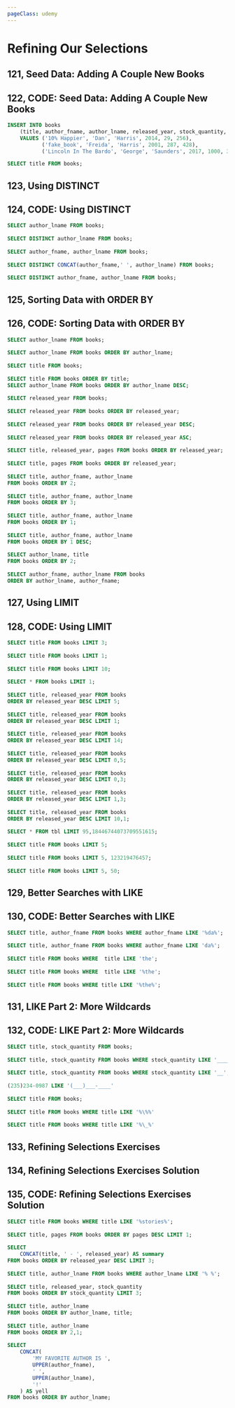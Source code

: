 ```yaml
---
pageClass: udemy
---
```


# Refining Our Selections

## 121, Seed Data: Adding A Couple New Books

## 122, CODE: Seed Data: Adding A Couple New Books

```sql
INSERT INTO books
    (title, author_fname, author_lname, released_year, stock_quantity, pages)
    VALUES ('10% Happier', 'Dan', 'Harris', 2014, 29, 256), 
           ('fake_book', 'Freida', 'Harris', 2001, 287, 428),
           ('Lincoln In The Bardo', 'George', 'Saunders', 2017, 1000, 367);

SELECT title FROM books;
```

## 123, Using DISTINCT

## 124, CODE: Using DISTINCT

```sql
SELECT author_lname FROM books;
 
SELECT DISTINCT author_lname FROM books;
 
SELECT author_fname, author_lname FROM books;
 
SELECT DISTINCT CONCAT(author_fname,' ', author_lname) FROM books;
 
SELECT DISTINCT author_fname, author_lname FROM books;
```

## 125, Sorting Data with ORDER BY

## 126, CODE: Sorting Data with ORDER BY

```sql
SELECT author_lname FROM books;
 
SELECT author_lname FROM books ORDER BY author_lname;
 
SELECT title FROM books;
 
SELECT title FROM books ORDER BY title;
SELECT author_lname FROM books ORDER BY author_lname DESC;
 
SELECT released_year FROM books;
 
SELECT released_year FROM books ORDER BY released_year;
 
SELECT released_year FROM books ORDER BY released_year DESC;
 
SELECT released_year FROM books ORDER BY released_year ASC;
 
SELECT title, released_year, pages FROM books ORDER BY released_year;
 
SELECT title, pages FROM books ORDER BY released_year;
 
SELECT title, author_fname, author_lname 
FROM books ORDER BY 2;
 
SELECT title, author_fname, author_lname 
FROM books ORDER BY 3;
 
SELECT title, author_fname, author_lname 
FROM books ORDER BY 1;
 
SELECT title, author_fname, author_lname 
FROM books ORDER BY 1 DESC;
 
SELECT author_lname, title
FROM books ORDER BY 2;
 
SELECT author_fname, author_lname FROM books 
ORDER BY author_lname, author_fname;
```

## 127, Using LIMIT

## 128, CODE: Using LIMIT

```sql
SELECT title FROM books LIMIT 3;
 
SELECT title FROM books LIMIT 1;
 
SELECT title FROM books LIMIT 10;
 
SELECT * FROM books LIMIT 1;
 
SELECT title, released_year FROM books 
ORDER BY released_year DESC LIMIT 5;
 
SELECT title, released_year FROM books 
ORDER BY released_year DESC LIMIT 1;
 
SELECT title, released_year FROM books 
ORDER BY released_year DESC LIMIT 14;
 
SELECT title, released_year FROM books 
ORDER BY released_year DESC LIMIT 0,5;
 
SELECT title, released_year FROM books 
ORDER BY released_year DESC LIMIT 0,3;
 
SELECT title, released_year FROM books 
ORDER BY released_year DESC LIMIT 1,3;
 
SELECT title, released_year FROM books 
ORDER BY released_year DESC LIMIT 10,1;
 
SELECT * FROM tbl LIMIT 95,18446744073709551615;
 
SELECT title FROM books LIMIT 5;
 
SELECT title FROM books LIMIT 5, 123219476457;
 
SELECT title FROM books LIMIT 5, 50;
```

## 129, Better Searches with LIKE

## 130, CODE: Better Searches with LIKE

```sql
SELECT title, author_fname FROM books WHERE author_fname LIKE '%da%';
 
SELECT title, author_fname FROM books WHERE author_fname LIKE 'da%';
 
SELECT title FROM books WHERE  title LIKE 'the';
 
SELECT title FROM books WHERE  title LIKE '%the';
 
SELECT title FROM books WHERE title LIKE '%the%';
```

## 131, LIKE Part 2: More Wildcards

## 132, CODE: LIKE Part 2: More Wildcards

```sql
SELECT title, stock_quantity FROM books;
 
SELECT title, stock_quantity FROM books WHERE stock_quantity LIKE '____';
 
SELECT title, stock_quantity FROM books WHERE stock_quantity LIKE '__';
 
(235)234-0987 LIKE '(___)___-____'
 
SELECT title FROM books;
 
SELECT title FROM books WHERE title LIKE '%\%%'
 
SELECT title FROM books WHERE title LIKE '%\_%'
```

## 133, Refining Selections Exercises

## 134, Refining Selections Exercises Solution

## 135, CODE: Refining Selections Exercises Solution

```sql
SELECT title FROM books WHERE title LIKE '%stories%';
 
SELECT title, pages FROM books ORDER BY pages DESC LIMIT 1;
 
SELECT 
    CONCAT(title, ' - ', released_year) AS summary 
FROM books ORDER BY released_year DESC LIMIT 3;
 
SELECT title, author_lname FROM books WHERE author_lname LIKE '% %';
 
SELECT title, released_year, stock_quantity 
FROM books ORDER BY stock_quantity LIMIT 3;
 
SELECT title, author_lname 
FROM books ORDER BY author_lname, title;
 
SELECT title, author_lname 
FROM books ORDER BY 2,1;
 
SELECT
    CONCAT(
        'MY FAVORITE AUTHOR IS ',
        UPPER(author_fname),
        ' ',
        UPPER(author_lname),
        '!'
    ) AS yell
FROM books ORDER BY author_lname;
```